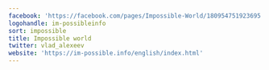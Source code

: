 ```yaml
---
facebook: 'https://facebook.com/pages/Impossible-World/180954751923695'
logohandle: im-possibleinfo
sort: impossible
title: Impossible world
twitter: vlad_alexeev
website: 'https://im-possible.info/english/index.html'
---
```

